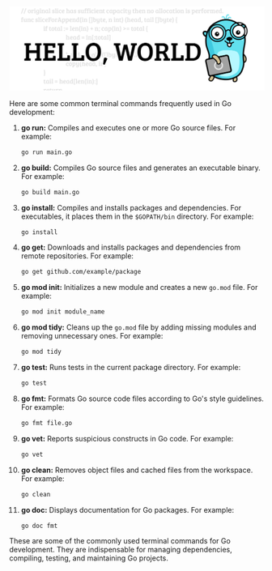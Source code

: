 ![Custom Go Gopher](https://github.com/Abhay-1552/Leaning_Golang/blob/main/asset/1.png)

Here are some common terminal commands frequently used in Go development:

1. **go run:** Compiles and executes one or more Go source files. For example:
   ```bash
   go run main.go
   ```

2. **go build:** Compiles Go source files and generates an executable binary. For example:
   ```bash
   go build main.go
   ```

3. **go install:** Compiles and installs packages and dependencies. For executables, it places them in the `$GOPATH/bin` directory. For example:
   ```bash
   go install
   ```

4. **go get:** Downloads and installs packages and dependencies from remote repositories. For example:
   ```bash
   go get github.com/example/package
   ```

5. **go mod init:** Initializes a new module and creates a new `go.mod` file. For example:
   ```bash
   go mod init module_name
   ```

6. **go mod tidy:** Cleans up the `go.mod` file by adding missing modules and removing unnecessary ones. For example:
   ```bash
   go mod tidy
   ```

7. **go test:** Runs tests in the current package directory. For example:
   ```bash
   go test
   ```

8. **go fmt:** Formats Go source code files according to Go's style guidelines. For example:
   ```bash
   go fmt file.go
   ```

9. **go vet:** Reports suspicious constructs in Go code. For example:
   ```bash
   go vet
   ```

10. **go clean:** Removes object files and cached files from the workspace. For example:
    ```bash
    go clean
    ```

11. **go doc:** Displays documentation for Go packages. For example:
    ```bash
    go doc fmt
    ```

These are some of the commonly used terminal commands for Go development. They are indispensable for managing dependencies, compiling, testing, and maintaining Go projects.
